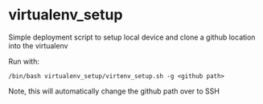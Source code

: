 # virtualenv_setup
Simple deployment script to setup local device and clone a github location into the virtualenv

Run with:

    /bin/bash virtualenv_setup/virtenv_setup.sh -g <github path>
    
Note, this will automatically change the github path over to SSH
